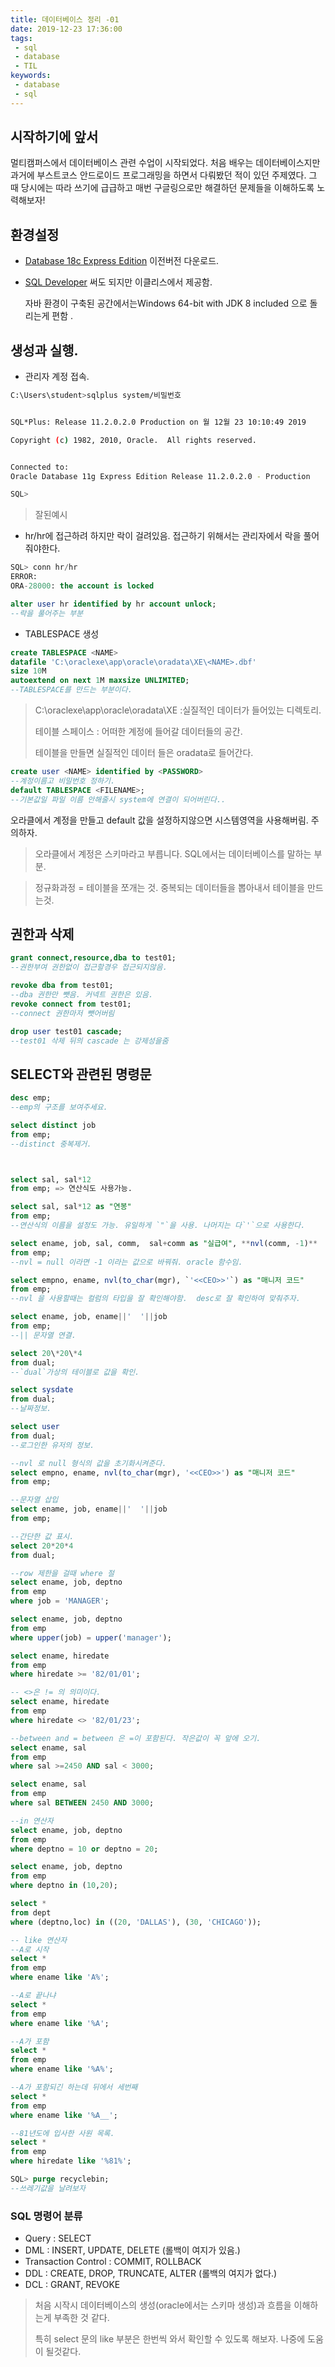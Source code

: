 ```yaml
---
title: 데이터베이스 정리 -01
date: 2019-12-23 17:36:00
tags:
 - sql
 - database
 - TIL
keywords:
 - database
 - sql
---
```

## 시작하기에 앞서

멀티캠퍼스에서 데이터베이스 관련 수업이 시작되었다. 처음 배우는 데이터베이스지만 과거에 부스트코스 안드로이드 프로그래밍을 하면서 다뤄봤던 적이 있던 주제였다. 그 때 당시에는 따라 쓰기에 급급하고 매번 구글링으로만 해결하던 문제들을 이해하도록 노력해보자!


## 환경설정

* [Database 18c Express Edition](https://www.oracle.com/database/technologies/xe-downloads.html) 이전버전 다운로드.

* [SQL Developer](https://www.oracle.com/tools/downloads/sqldev-downloads.html) 써도 되지만 이클리스에서 제공함. 

  자바 환경이 구축된 공간에서는Windows 64-bit with JDK 8 included 으로 돌리는게 편함 .

  

## 생성과 실행.

* 관리자 계정 접속.

```bash
C:\Users\student>sqlplus system/비밀번호


SQL*Plus: Release 11.2.0.2.0 Production on 월 12월 23 10:10:49 2019

Copyright (c) 1982, 2010, Oracle.  All rights reserved.


Connected to:
Oracle Database 11g Express Edition Release 11.2.0.2.0 - Production

SQL>
```

>  잘된예시



* hr/hr에 접근하려 하지만 락이 걸려있음. 접근하기 위해서는 관리자에서 락을 풀어줘야한다.

```sql
SQL> conn hr/hr
ERROR:
ORA-28000: the account is locked

alter user hr identified by hr account unlock;
--락을 풀어주는 부분
```



* TABLESPACE 생성

```sql
create TABLESPACE <NAME>
datafile 'C:\oraclexe\app\oracle\oradata\XE\<NAME>.dbf'
size 10M
autoextend on next 1M maxsize UNLIMITED;
--TABLESPACE를 만드는 부분이다.
```

> C:\oraclexe\app\oracle\oradata\XE :실질적인 데이터가 들어있는 디렉토리.
>
> 테이블 스페이스 : 어떠한 계정에 들어갈 데이터들의 공간. 
>
> 테이블을 만들면 실질적인 데이터 들은 oradata로 들어간다.



```sql
create user <NAME> identified by <PASSWORD> 
--계정이름고 비밀번호 정하기.
default TABLESPACE <FILENAME>; 
--기본값일 파일 이름 안해줄시 system에 연결이 되어버린다..
```

오라클에서 계정을 만들고 default 값을 설정하지않으면 시스템영역을 사용해버림.  주의하자.



> 오라클에서 계정은 스키마라고 부릅니다.  SQL에서는 데이터베이스를 말하는 부분.

> 정규화과정 = 테이블을 쪼개는 것. 중복되는 데이터들을 뽑아내서 테이블을 만드는것.



## 권한과 삭제

```sql
grant connect,resource,dba to test01; 
--권한부여 권한없이 접근할경우 접근되지않음.

revoke dba from test01; 
--dba 권한만 뺏음. 커넥트 권한은 있음.
revoke connect from test01;
--connect 권한마저 뺏어버림

drop user test01 cascade; 
--test01 삭제 뒤의 cascade 는 강제성을줌

```



## SELECT와 관련된 명령문

```sql
desc emp;
--emp의 구조를 보여주세요.

select distinct job
from emp; 
--distinct 중복제거.



select sal, sal*12
from emp; => 연산식도 사용가능.

select sal, sal*12 as "연봉"
from emp; 
--연산식의 이름을 설정도 가능. 유일하게 `"`을 사용. 나머지는 다`'`으로 사용한다.

select ename, job, sal, comm,  sal+comm as "실급여", **nvl(comm, -1)**
from emp; 
--nvl = null 이라면 -1 이라는 값으로 바꿔줘. oracle 함수임.

select empno, ename, nvl(to_char(mgr), `'<<CEO>>'`) as "매니저 코드"
from emp;
--nvl 을 사용할때는 컬럼의 타입을 잘 확인해야함.  desc로 잘 확인하여 맞춰주자.

select ename, job, ename||'  '||job
from emp;  
--|| 문자열 연결.

select 20\*20\*4
from dual; 
--`dual`가상의 테이블로 값을 확인.

select sysdate
from dual; 
--날짜정보.

select user
from dual; 
--로그인한 유저의 정보.

--nvl 로 null 형식의 값을 초기화시켜준다.
select empno, ename, nvl(to_char(mgr), '<<CEO>>') as "매니저 코드"
from emp;

--문자열 삽입
select ename, job, ename||'  '||job
from emp;

--간단한 값 표시.
select 20*20*4
from dual;

--row 제한을 걸때 where 절
select ename, job, deptno
from emp
where job = 'MANAGER';

select ename, job, deptno
from emp
where upper(job) = upper('manager');

select ename, hiredate
from emp
where hiredate >= '82/01/01';

-- <>은 != 의 의미이다.
select ename, hiredate
from emp
where hiredate <> '82/01/23';

--between and = between 은 =이 포함된다. 작은값이 꼭 앞에 오기.
select ename, sal 
from emp
where sal >=2450 AND sal < 3000;

select ename, sal 
from emp
where sal BETWEEN 2450 AND 3000;

--in 연산자
select ename, job, deptno
from emp
where deptno = 10 or deptno = 20;

select ename, job, deptno
from emp
where deptno in (10,20);

select *
from dept
where (deptno,loc) in ((20, 'DALLAS'), (30, 'CHICAGO'));

-- like 연산자
--A로 시작
select *
from emp
where ename like 'A%';

--A로 끝나냐
select *
from emp
where ename like '%A';

--A가 포함
select *
from emp
where ename like '%A%';

--A가 포함되긴 하는데 뒤에서 세번째
select *
from emp
where ename like '%A__';

--81년도에 입사한 사원 목록.
select *
from emp
where hiredate like '%81%';

SQL> purge recyclebin;
--쓰레기값을 날려보자
```

### SQL 명령어 분류

- Query : SELECT
- DML : INSERT, UPDATE, DELETE (롤백이 여지가 있음.)
- Transaction Control : COMMIT, ROLLBACK
- DDL : CREATE, DROP, TRUNCATE, ALTER (롤백의 여지가 없다.)
- DCL : GRANT, REVOKE



> 처음 시작시 데이터베이스의 생성(oracle에서는 스키마 생성)과  흐름을 이해하는게 부족한 것 같다. 
>
> 특히 select 문의 like 부분은 한번씩 와서 확인할 수 있도록 해보자. 나중에 도움이 될것같다.